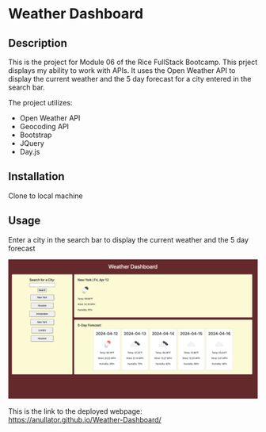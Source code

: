 # Weather Dashboard

## Description

This is the project for Module 06 of the Rice FullStack Bootcamp. This prject displays my ability to work with APIs. It uses the Open Weather API to display the current weather and the 5 day forecast for a city entered in the search bar.

The project utilizes:

- Open Weather API
- Geocoding API
- Bootstrap
- JQuery
- Day.js

## Installation

Clone to local machine

## Usage

Enter a city in the search bar to display the current weather and the 5 day forecast

![weather dashboard screenshot](./assets/images/weather-dashboard-screenshot.png)

This is the link to the deployed webpage: https://anullator.github.io/Weather-Dashboard/
